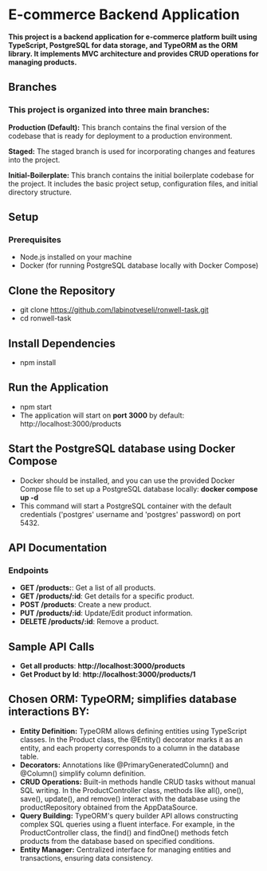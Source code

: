 # E-commerce Backend Application

<b>This project is a backend application for e-commerce platform built using
TypeScript, PostgreSQL for data storage, and TypeORM as the ORM library. It
implements MVC architecture and provides CRUD operations for managing
products.</b>

## Branches

### This project is organized into three main branches:

<b>Production (Default):</b> This branch contains the final version of the
codebase that is ready for deployment to a production environment.

<b>Staged:</b> The staged branch is used for incorporating changes and features
into the project.

<b>Initial-Boilerplate:</b> This branch contains the initial boilerplate
codebase for the project. It includes the basic project setup, configuration
files, and initial directory structure.

## Setup

### Prerequisites

- Node.js installed on your machine
- Docker (for running PostgreSQL database locally with Docker Compose)

## Clone the Repository

- git clone https://github.com/labinotveseli/ronwell-task.git
- cd ronwell-task

## Install Dependencies

- npm install

## Run the Application

- npm start
- The application will start on <b>port 3000</b> by default:
  http://localhost:3000/products

## Start the PostgreSQL database using Docker Compose

- Docker should be installed, and you can use the provided Docker Compose file
  to set up a PostgreSQL database locally: <b>docker compose up -d</b>
- This command will start a PostgreSQL container with the default credentials
  ('postgres' username and 'postgres' password) on port 5432.

## API Documentation

### Endpoints

- **GET /products:**: Get a list of all products.
- **GET /products/:id**: Get details for a specific product.
- **POST /products**: Create a new product.
- **PUT /products/:id**: Update/Edit product information.
- **DELETE /products/:id**: Remove a product.

## Sample API Calls

- **Get all products**: <b>http://localhost:3000/products</b>
- **Get Product by Id**: <b>http://localhost:3000/products/1</b>

## Chosen ORM: TypeORM; simplifies database interactions BY:

- **Entity Definition:** TypeORM allows defining entities using TypeScript
  classes. In the Product class, the @Entity() decorator marks it as an entity,
  and each property corresponds to a column in the database table.
- **Decorators:** Annotations like @PrimaryGeneratedColumn() and @Column()
  simplify column definition.
- **CRUD Operations:** Built-in methods handle CRUD tasks without manual SQL
  writing. In the ProductController class, methods like all(), one(), save(),
  update(), and remove() interact with the database using the productRepository
  obtained from the AppDataSource.
- **Query Building:** TypeORM's query builder API allows constructing complex
  SQL queries using a fluent interface. For example, in the ProductController
  class, the find() and findOne() methods fetch products from the database based
  on specified conditions.
- **Entity Manager:** Centralized interface for managing entities and
  transactions, ensuring data consistency.
